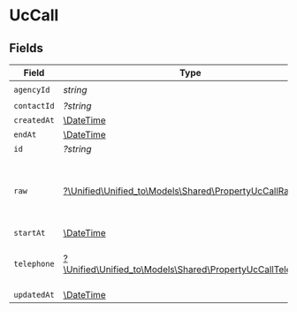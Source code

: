 # UcCall


## Fields

| Field                                                                                                        | Type                                                                                                         | Required                                                                                                     | Description                                                                                                  |
| ------------------------------------------------------------------------------------------------------------ | ------------------------------------------------------------------------------------------------------------ | ------------------------------------------------------------------------------------------------------------ | ------------------------------------------------------------------------------------------------------------ |
| `agencyId`                                                                                                   | *string*                                                                                                     | :heavy_check_mark:                                                                                           | N/A                                                                                                          |
| `contactId`                                                                                                  | *?string*                                                                                                    | :heavy_minus_sign:                                                                                           | N/A                                                                                                          |
| `createdAt`                                                                                                  | [\DateTime](https://www.php.net/manual/en/class.datetime.php)                                                | :heavy_minus_sign:                                                                                           | N/A                                                                                                          |
| `endAt`                                                                                                      | [\DateTime](https://www.php.net/manual/en/class.datetime.php)                                                | :heavy_minus_sign:                                                                                           | N/A                                                                                                          |
| `id`                                                                                                         | *?string*                                                                                                    | :heavy_minus_sign:                                                                                           | N/A                                                                                                          |
| `raw`                                                                                                        | [?\Unified\Unified_to\Models\Shared\PropertyUcCallRaw](../../Models/Shared/PropertyUcCallRaw.md)             | :heavy_minus_sign:                                                                                           | The raw data returned by the integration for this call                                                       |
| `startAt`                                                                                                    | [\DateTime](https://www.php.net/manual/en/class.datetime.php)                                                | :heavy_minus_sign:                                                                                           | N/A                                                                                                          |
| `telephone`                                                                                                  | [?\Unified\Unified_to\Models\Shared\PropertyUcCallTelephone](../../Models/Shared/PropertyUcCallTelephone.md) | :heavy_minus_sign:                                                                                           | The telephone number called                                                                                  |
| `updatedAt`                                                                                                  | [\DateTime](https://www.php.net/manual/en/class.datetime.php)                                                | :heavy_minus_sign:                                                                                           | N/A                                                                                                          |